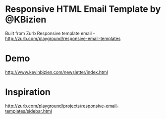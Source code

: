 Responsive HTML Email Template by @KBizien
========

Built from Zurb Responsive template email - http://zurb.com/playground/responsive-email-templates

Demo
========
http://www.kevinbizien.com/newsletter/index.html

Inspiration
========
http://zurb.com/playground/projects/responsive-email-templates/sidebar.html
